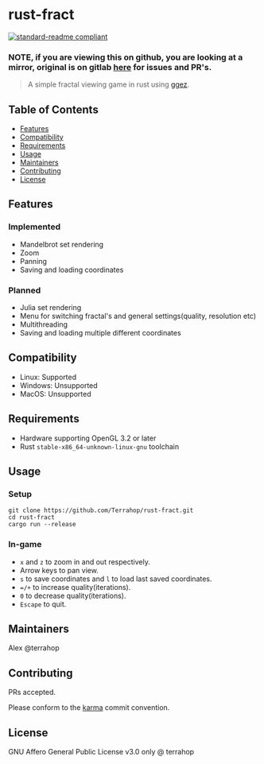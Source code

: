 # **rust-fract**

[![standard-readme compliant](https://img.shields.io/badge/standard--readme-OK-green.svg?style=flat-square)](https://github.com/RichardLitt/standard-readme)

### **NOTE, if you are viewing this on github, you are looking at a mirror, original is on gitlab [here](https://gitlab.com/Terrahop/rust-fract) for issues and PR's.**

>A simple fractal viewing game in rust using [ggez](https://github.com/ggez/ggez).

## Table of Contents

- [Features](#features)
- [Compatibility](#compatibility)
- [Requirements](#requirements)
- [Usage](#usage)
- [Maintainers](#maintainers)
- [Contributing](#contributing)
- [License](#license)

## Features

### Implemented

* Mandelbrot set rendering
* Zoom
* Panning
* Saving and loading coordinates

### Planned

* Julia set rendering
* Menu for switching fractal's and general settings(quality, resolution etc)
* Multithreading
* Saving and loading multiple different coordinates

## Compatibility

* Linux: Supported
* Windows: Unsupported
* MacOS: Unsupported

## Requirements

* Hardware supporting OpenGL 3.2 or later
* Rust `stable-x86_64-unknown-linux-gnu` toolchain

## Usage

### Setup

```
git clone https://github.com/Terrahop/rust-fract.git
cd rust-fract
cargo run --release
```

### In-game

* `x` and `z` to zoom in and out respectively.
* Arrow keys to pan view.
* `s` to save coordinates and `l` to load last saved coordinates.
* `=/+` to increase quality(iterations).
* `0` to decrease quality(iterations).
* `Escape` to quit.

## Maintainers

Alex @terrahop

## Contributing

PRs accepted.

Please conform to the [karma](https://karma-runner.github.io/3.0/dev/git-commit-msg.html) commit convention.

## License

GNU Affero General Public License v3.0 only @ terrahop
